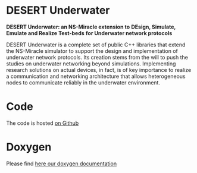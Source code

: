 DESERT Underwater
=================

**DESERT Underwater: an NS-Miracle extension to** 
**DEsign, Simulate, Emulate and Realize Test-beds**
**for Underwater network protocols**

DESERT Underwater is a complete set of public C++ libraries that extend
the NS-Miracle simulator to support the design and implementation of 
underwater network protocols. Its creation stems from the will to push 
the studies on underwater networking beyond simulations. 
Implementing research solutions on actual devices, in fact, is of key 
importance to realize a communication and networking architecture that 
allows heterogeneous nodes to communicate reliably in the underwater 
environment.

# Code

The code is hosted [on Github](https://github.com/signetlabdei/DESERT_Underwater)

# Doxygen

Please find [here our doxygen documentation](./html/index.html)
